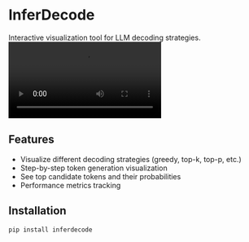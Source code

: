 # InferDecode

Interactive visualization tool for LLM decoding strategies.
![](https://raw.githubusercontent.com/nevernever69/InferDecode/refs/heads/main/public/inferdecode.mp4)
## Features

- Visualize different decoding strategies (greedy, top-k, top-p, etc.)
- Step-by-step token generation visualization
- See top candidate tokens and their probabilities
- Performance metrics tracking

## Installation

```bash
pip install inferdecode
